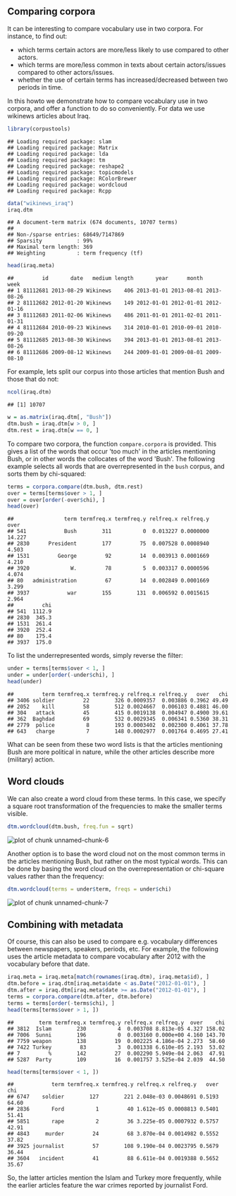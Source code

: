 


Comparing corpora
-----------------

It can be interesting to compare vocabulary use in two corpora. For instance, to find out:
- which terms certain actors are more/less likely to use compared to other actors.
- which terms are more/less common in texts about certain actors/issues compared to other actors/issues.
- whether the use of certain terms has increased/decreased between two periods in time.

In this howto we demonstrate how to compare vocabulary use in two corpora, and offer a function to do so conveniently. 
For data we use wikinews articles about Iraq.


```r
library(corpustools)
```

```
## Loading required package: slam
## Loading required package: Matrix
## Loading required package: lda
## Loading required package: tm
## Loading required package: reshape2
## Loading required package: topicmodels
## Loading required package: RColorBrewer
## Loading required package: wordcloud
## Loading required package: Rcpp
```

```r
data("wikinews_iraq")
iraq.dtm
```

```
## A document-term matrix (674 documents, 10707 terms)
## 
## Non-/sparse entries: 68649/7147869
## Sparsity           : 99%
## Maximal term length: 369 
## Weighting          : term frequency (tf)
```

```r
head(iraq.meta)
```

```
##         id       date   medium length       year      month       week
## 1 81112681 2013-08-29 Wikinews    406 2013-01-01 2013-08-01 2013-08-26
## 2 81112682 2012-01-20 Wikinews    149 2012-01-01 2012-01-01 2012-01-16
## 3 81112683 2011-02-06 Wikinews    486 2011-01-01 2011-02-01 2011-01-31
## 4 81112684 2010-09-23 Wikinews    314 2010-01-01 2010-09-01 2010-09-20
## 5 81112685 2013-08-30 Wikinews    394 2013-01-01 2013-08-01 2013-08-26
## 6 81112686 2009-08-12 Wikinews    244 2009-01-01 2009-08-01 2009-08-10
```


For example, lets split our corpus into those articles that mention Bush and those that do not:


```r
ncol(iraq.dtm)
```

```
## [1] 10707
```

```r
w = as.matrix(iraq.dtm[, "Bush"])
dtm.bush = iraq.dtm[w > 0, ]
dtm.rest = iraq.dtm[w == 0, ]
```


To compare two corpora, the function `compare.corpora` is provided. 
This gives a list of the words that occur 'too much' in the articles mentioning Bush,
or in other words the collocates of the word 'Bush'.
The following example selects all words that are overrepresented in the `bush` corpus,
and sorts them by chi-squared:


```r
terms = corpora.compare(dtm.bush, dtm.rest)
over = terms[terms$over > 1, ]
over = over[order(-over$chi), ]
head(over)
```

```
##                term termfreq.x termfreq.y relfreq.x relfreq.y   over
## 541            Bush        311          0  0.013227 0.0000000 14.227
## 2830      President        177         75  0.007528 0.0008940  4.503
## 1531         George         92         14  0.003913 0.0001669  4.210
## 3920             W.         78          5  0.003317 0.0000596  4.074
## 80   administration         67         14  0.002849 0.0001669  3.299
## 3937            war        155        131  0.006592 0.0015615  2.964
##         chi
## 541  1112.9
## 2830  345.3
## 1531  261.4
## 3920  252.4
## 80    175.4
## 3937  175.0
```


To list the underrepresented words, simply reverse the filter:


```r
under = terms[terms$over < 1, ]
under = under[order(-under$chi), ]
head(under)
```

```
##         term termfreq.x termfreq.y relfreq.x relfreq.y   over   chi
## 3406 soldier         22        326 0.0009357  0.003886 0.3962 49.49
## 2052    kill         58        512 0.0024667  0.006103 0.4881 46.00
## 304   attack         45        415 0.0019138  0.004947 0.4900 39.61
## 362  Baghdad         69        532 0.0029345  0.006341 0.5360 38.31
## 2779  police          8        193 0.0003402  0.002300 0.4061 37.78
## 643   charge          7        148 0.0002977  0.001764 0.4695 27.41
```



What can be seen from these two word lists is that the articles mentioning Bush are more political in nature,
while the other articles describe more (military) action. 

Word clouds
-----------

We can also create a word cloud from these terms. In this case, we specify a square root transformation of the frequencies to make the smaller terms visible. 


```r
dtm.wordcloud(dtm.bush, freq.fun = sqrt)
```

![plot of chunk unnamed-chunk-6](figures_compare/unnamed-chunk-6.png) 


Another option is to base the word cloud not on the most common terms in the articles mentioning Bush, but rather on the most typical words. This can be done by basing the word cloud on the overrepresentation or chi-square values rather than the frequency:


```r
dtm.wordcloud(terms = under$term, freqs = under$chi)
```

![plot of chunk unnamed-chunk-7](figures_compare/unnamed-chunk-7.png) 


Combining with metadata
-----

Of course, this can also be used to compare e.g. vocabulary differences between newspapers, speakers, periods, etc.
For example, the following uses the article metadata to compare vocabulary after 2012 with the vocabulary before that date.


```r
iraq.meta = iraq.meta[match(rownames(iraq.dtm), iraq.meta$id), ]
dtm.before = iraq.dtm[iraq.meta$date < as.Date("2012-01-01"), ]
dtm.after = iraq.dtm[iraq.meta$date >= as.Date("2012-01-01"), ]
terms = corpora.compare(dtm.after, dtm.before)
terms = terms[order(-terms$chi), ]
head(terms[terms$over > 1, ])
```

```
##        term termfreq.x termfreq.y relfreq.x relfreq.y  over    chi
## 3812  Islam        230          4  0.003708 8.813e-05 4.327 158.02
## 7006  Sunni        196          0  0.003160 0.000e+00 4.160 143.70
## 7759 weapon        138         19  0.002225 4.186e-04 2.273  58.60
## 7422 Turkey         83          3  0.001338 6.610e-05 2.193  53.02
## 7         %        142         27  0.002290 5.949e-04 2.063  47.91
## 5287  Party        109         16  0.001757 3.525e-04 2.039  44.50
```

```r
head(terms[terms$over < 1, ])
```

```
##            term termfreq.x termfreq.y relfreq.x relfreq.y   over   chi
## 6747    soldier        127        221 2.048e-03 0.0048691 0.5193 64.60
## 2836       Ford          1         40 1.612e-05 0.0008813 0.5401 51.41
## 5851       rape          2         36 3.225e-05 0.0007932 0.5757 42.91
## 4843     murder         24         68 3.870e-04 0.0014982 0.5552 37.82
## 3925 journalist         57        108 9.190e-04 0.0023795 0.5679 36.44
## 3604   incident         41         88 6.611e-04 0.0019388 0.5652 35.67
```


So, the latter articles mention the Islam and Turkey more frequently, 
while the earlier articles feature the war crimes reported by journalist Ford. 
